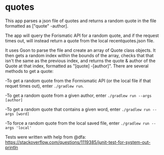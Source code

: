 # quotes

This app parses a json file of quotes and returns a random quote in the file formatted as ["quote" -author].

The app will query the Forismatic API for a random quote, and if the request times out, will instead return a quote from the local recentquotes.json file.

It uses Gson to parse the file and create an array of Quote class objects. It then gets a random index within the bounds of the array, checks that that isn't the same as the previous index, and returns the quote & author of the Quote at that index, formatted as "[quote] -[author]". There are several methods to get a quote:

-To get a random quote from the Formismatic API (or the local file if that requet times out), enter `./gradlew run`.

-To get a random quote from a given author, enter `./gradlew run --args [author]`

-To get a random quote that contains a given word, enter `./gradlew run --args [word]`

-To force a random quote from the local saved file, enter `./gradlew run --args 'local'`


Tests were written with help from @dfa:
https://stackoverflow.com/questions/1119385/junit-test-for-system-out-println
